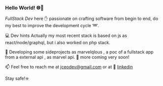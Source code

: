 ### Hello World! :globe_with_meridians:👋
*FullStack Dev* here :raised_hand: passionate on crafting software from begin to end, do my best to improve the development cycle :loop:. 

💻 Dev hints
Actually my most recent stack is based on js as react/node/graphql, but i also worked on php stack.

🔭 Developing some sideprojects as marvelqlous , a poc of a fullstack app from a external api , as marvel api.
🚀 more coming very soon!

📫 Feel free to reach me at jceodev@gmail.com or at :briefcase: [linkedin](https://www.linkedin.com/in/jcxk) 

Stay safe!☣️ 

<!--
**jcxk/jcxk** is a ✨ _special_ ✨ repository because its `README.md` (this file) appears on your GitHub profile.

Here are some ideas to get you started:

- 🔭 I’m currently working on ...
- 🌱 I’m currently learning ...
- 👯 I’m looking to collaborate on ...
- 🤔 I’m looking for help with ...
- 💬 Ask me about ...
- 📫 How to reach me: ...
- 😄 Pronouns: ...
- ⚡ Fun fact: ...
-->
